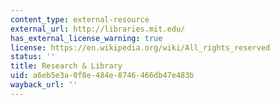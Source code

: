 ```yaml
---
content_type: external-resource
external_url: http://libraries.mit.edu/
has_external_license_warning: true
license: https://en.wikipedia.org/wiki/All_rights_reserved
status: ''
title: Research & Library
uid: a6eb5e3a-0f8e-484e-8746-466db47e483b
wayback_url: ''
---
```

